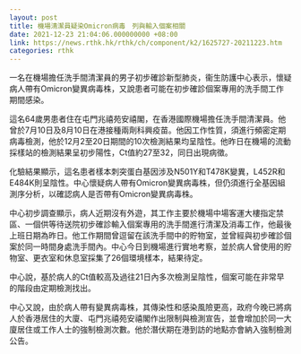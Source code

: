 ```yaml
---
layout: post
title: 機場清潔員疑染Omicron病毒　列與輸入個案相關
date: 2021-12-23 21:04:06.000000000 +08:00
link: https://news.rthk.hk/rthk/ch/component/k2/1625727-20211223.htm
categories: rthk
---
```


一名在機場擔任洗手間清潔員的男子初步確診新型肺炎，衞生防護中心表示，懷疑病人帶有Omicron變異病毒株，又說患者可能在初步確診個案專用的洗手間工作期間感染。

這名64歲男患者住在屯門兆禧苑安禧閣，在香港國際機場擔任洗手間清潔員。他曾於7月10日及8月10日在港接種兩劑科興疫苗。他因工作性質，須進行頻密定期病毒檢測，他於12月2至20日期間的10次檢測結果均呈陰性。他昨日在機場的流動採樣站的檢測結果呈初步陽性，Ct值約27至32，同日出現病徵。

化驗結果顯示，這名患者樣本刺突蛋白基因涉及N501Y和T478K變異，L452R和E484K則呈陰性。中心懷疑病人帶有Omicron變異病毒株，但仍須進行全基因組測序分析，以確認病人是否帶有Omicron變異病毒株。

中心初步調查顯示，病人近期沒有外遊，其工作主要於機場中場客運大樓指定禁區、一個供等待送院初步確診輸入個案專用的洗手間進行清潔及消毒工作，他最後上班日期為昨日。他工作期間曾逗留在該洗手間中的貯物室，並曾經與初步確診個案於同一時間身處洗手間內。中心今日到機場進行實地考察，並於病人曾使用的貯物室、更衣室和休息室採集了26個環境樣本，結果待定。

中心說，基於病人的Ct值較高及過往21日內多次檢測呈陰性，個案可能在非常早的階段由定期檢測找出。

中心又說，由於病人帶有變異病毒株，其傳染性和感染風險更高，政府今晚已將病人於香港居住的大廈、屯門兆禧苑安禧閣作出限制與檢測宣告，並會增加於同一大廈居住或工作人士的強制檢測次數。他於潛伏期在港到訪的地點亦會納入強制檢測公告。
